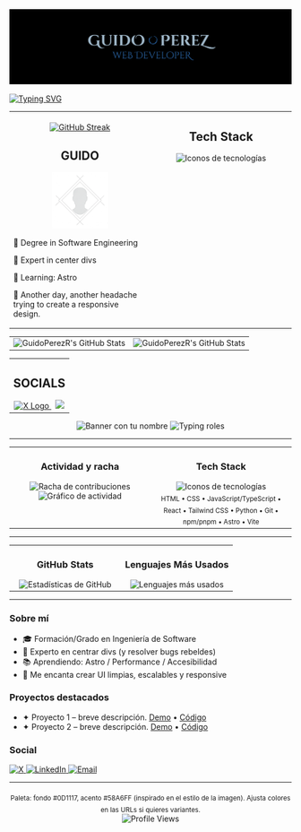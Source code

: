 <img src="./github-banner.png" alt="Profile">

<a href="https://git.io/typing-svg"><img src="https://readme-typing-svg.herokuapp.com?font=Cinzel+Decorative&weight=700&size=30&duration=3000&pause=1000&color=3C81BA&center=true&vCenter=true&width=1000&height=100&lines=web+DevelOpeR;ImprOvinG+my+Own+everyday+%3A);InstallinG+Dependencies+.+.+.;90210;DOn't+Be+SOrry.+Be+Better" alt="Typing SVG" /></a>

<table align='center'>
    <tr>
        <td width="50%" valign="top">
        <div align="center">
        <br/>
            <a href="https://git.io/streak-stats"><img width="900px"
                    src="https://streak-stats.demolab.com?user=GuidoPerezR&theme=nord&border_radius=14"
                    alt="GitHub Streak" /></a>
            <h2>GUIDO</h2>
            <img src="./profile.png" width="100" alt="Profile" />
            <p align='start'>🤖 Degree in Software Engineering </p>
            <p align='start'>🥇 Expert in center divs</p>
            <p align='start'>📖 Learning: Astro</p>
            <p align='start'>📱 Another day, another headache trying to create a responsive design.</p>
        </div>
        </td>
        <td width="50%" valign="top">
        <h2 align="center">Tech Stack</h2>
        <div align="center">
        <img src="https://skillicons.dev/icons?i=html,css,js,py,tailwind,git,npm,pnpm,astro&perline=2" alt="Iconos de tecnologías" width="50%"/>
        </div>
        </td>
    </tr>
</table>
<table align='center'>
    <tr>
        <td width="50%" valign="top">
        <div align="center">
            <img width="900px" src="https://github-readme-stats.vercel.app/api?username=GuidoPerezR&theme=nord&show_icons=true&hide_border=true&count_private=true"
            alt="GuidoPerezR's GitHub Stats" />
        </div>
        </td>
        <td width="50%" valign="top">
        <div align="center">
            <img width="900px" src="https://github-readme-stats.vercel.app/api/top-langs/?username=GuidoPerezR&theme=nord&show_icons=true&hide_border=true&layout=compact"
            alt="GuidoPerezR's GitHub Stats" />
        </div>
        </td>
    </tr>
</table>
<table align='center'>
    <tr>
        <td valign="top">
        <div align="center">
            <h2>SOCIALS</h2>
            <div>
                <a href="https://x.com/GU1DZ3RO">
                    <img src="https://upload.wikimedia.org/wikipedia/commons/5/53/X_logo_2023_original.svg" width="32" alt="X Logo" />
                </a>
                <span>&nbsp;</span>
                <a href="https://www.linkedin.com/in/guidoperezr/">
                    <img src="https://cdn-icons-png.flaticon.com/512/733/733561.png" width="32">
                </a>
                </div>
            </div>
        </td>
    </tr>
</table>


<div align="center">

  <!-- Banner -->
  <img src="https://capsule-render.vercel.app/api?type=rect&color=0D1117&height=120&section=header&text=TU%20NOMBRE&fontColor=58A6FF&fontSize=48&desc=TU_TITULO%20•%20Web%20Developer&descSize=18&descAlign=50&descAlignY=85" alt="Banner con tu nombre" />

  <!-- Typing -->
  <img src="https://readme-typing-svg.demolab.com?font=Inter&weight=600&size=22&duration=3000&pause=600&color=58A6FF&center=true&vCenter=true&random=false&width=520&lines=Construyo+experiencias+web+modernas;Clean+code%2C+DX+y+rendimiento;Aprendizaje+continuo+y+buen+dise%C3%B1o" alt="Typing roles" />

</div>

---

<!-- Fila 1: Racha + Tech Stack -->
<table>
  <tr>
    <td width="50%" valign="top">
      <h3 align="center">Actividad y racha</h3>
      <div align="center">
        <img src="https://streak-stats.demolab.com?user=USERNAME&theme=tokyonight&hide_border=true&background=0D1117&ring=58A6FF&fire=58A6FF&currStreakLabel=58A6FF" alt="Racha de contribuciones" />
        <br/>
        <img src="https://github-readme-activity-graph.vercel.app/graph?username=USERNAME&theme=tokyo-night&hide_border=true&area=true" alt="Gráfico de actividad" />
      </div>
    </td>
    <td width="50%" valign="top">
      <h3 align="center">Tech Stack</h3>
      <div align="center">
        <img src="https://skillicons.dev/icons?i=html,css,js,ts,react,tailwind,py,git,npm,pnpm,astro,vite&theme=dark" alt="Iconos de tecnologías" />
        <br/>
        <sub>HTML • CSS • JavaScript/TypeScript • React • Tailwind CSS • Python • Git • npm/pnpm • Astro • Vite</sub>
      </div>
    </td>
  </tr>
</table>

---

<!-- Fila 2: Stats + Lenguajes -->
<table>
  <tr>
    <td width="50%" valign="top">
      <h3 align="center">GitHub Stats</h3>
      <div align="center">
        <img src="https://github-readme-stats.vercel.app/api?username=USERNAME&show_icons=true&theme=tokyonight&hide_border=true&bg_color=0D1117&title_color=58A6FF&text_color=C9D1D9&icon_color=58A6FF" alt="Estadísticas de GitHub" />
      </div>
    </td>
    <td width="50%" valign="top">
      <h3 align="center">Lenguajes Más Usados</h3>
      <div align="center">
        <img src="https://github-readme-stats.vercel.app/api/top-langs/?username=USERNAME&layout=compact&theme=tokyonight&hide_border=true&bg_color=0D1117&title_color=58A6FF&text_color=C9D1D9" alt="Lenguajes más usados" />
      </div>
    </td>
  </tr>
</table>

---

### Sobre mí
- 🎓 Formación/Grado en Ingeniería de Software
- 🧩 Experto en centrar divs (y resolver bugs rebeldes)
- 📚 Aprendiendo: Astro / Performance / Accesibilidad
- 💬 Me encanta crear UI limpias, escalables y responsive

### Proyectos destacados
- ✦ Proyecto 1 – breve descripción. [Demo](#) • [Código](#)  
- ✦ Proyecto 2 – breve descripción. [Demo](#) • [Código](#)

### Social
<div align="left">
  <a href="https://x.com/TU_USUARIO" target="_blank">
    <img src="https://img.shields.io/badge/X-0D1117?style=for-the-badge&logo=x&logoColor=white&labelColor=0D1117" alt="X" />
  </a>
  <a href="https://linkedin.com/in/TU_USUARIO" target="_blank">
    <img src="https://img.shields.io/badge/LinkedIn-0D1117?style=for-the-badge&logo=linkedin&logoColor=58A6FF&labelColor=0D1117" alt="LinkedIn" />
  </a>
  <a href="mailto:tucorreo@ejemplo.com" target="_blank">
    <img src="https://img.shields.io/badge/Email-0D1117?style=for-the-badge&logo=gmail&logoColor=white&labelColor=0D1117" alt="Email" />
  </a>
</div>

---

<div align="center">
  <sub>Paleta: fondo #0D1117, acento #58A6FF (inspirado en el estilo de la imagen). Ajusta colores en las URLs si quieres variantes.</sub>
</div>

<div align="center">
  <img src="https://komarev.com/ghpvc/?username=GuidoPerezR&color=3C81BA&style=flat-square&label=Profile+Views" alt="Profile Views" />
</div>

